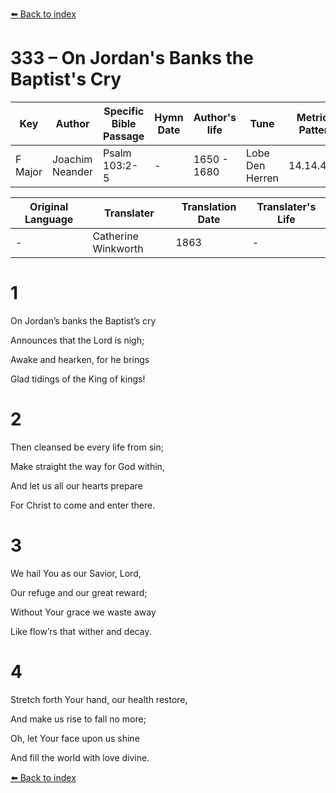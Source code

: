 [⬅️ Back to index](../README.md)

# 333 – On Jordan's Banks the Baptist's Cry

Key | Author   | Specific Bible Passage     |Hymn Date |Author's life |Tune |Metrical Pattern   |Composer/Source                                                                                        
-- | --------- | ---------------------------|----------|--------------|-----|-------------------|-------------   
F Major  | Joachim Neander      | Psalm 103:2-5 | -  | 1650 - 1680 | Lobe Den Herren | 14.14.4.7.8 | Chorale Book for England, 1863 

Original Language | Translater | Translation Date   | Translater's Life     
----------------- | --------- | --------------------|-------------   
\-  | Catherine Winkworth      | 1863 | -  | 1827 - 1878 



# 1

On Jordan’s banks the Baptist’s cry

Announces that the Lord is nigh;

Awake and hearken, for he brings

Glad tidings of the King of kings!



# 2

Then cleansed be every life from sin;

Make straight the way for God within,

And let us all our hearts prepare

For Christ to come and enter there.



# 3

We hail You as our Savior, Lord,

Our refuge and our great reward;

Without Your grace we waste away

Like flow’rs that wither and decay.



# 4

Stretch forth Your hand, our health restore,

And make us rise to fall no more;

Oh, let Your face upon us shine

And fill the world with love divine.

[⬅️ Back to index](../README.md)
